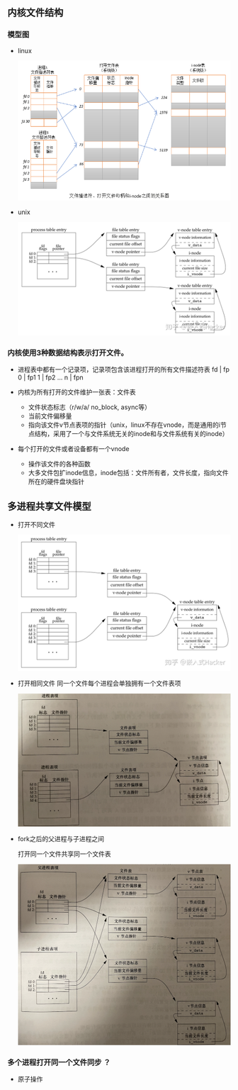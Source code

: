 ## 内核文件结构
### 模型图
- linux
  
    ![avator](./pic/linux_inode_reference.png)
- unix

    ![avator](./pic/unix_inode.jpeg)
### 内核使用3种数据结构表示打开文件。
- 进程表中都有一个记录项，记录项包含该进程打开的所有文件描述符表
    fd   |   fp
    0    |   fp1
    1    |   fp2
    ...
    n    |   fpn
- 内核为所有打开的文件维护一张表：文件表
    - 文件状态标志（r/w/a/ no_block, async等）
    - 当前文件偏移量
    - 指向该文件v节点表项的指针（unix，linux不存在vnode，而是通用的i节点结构，采用了一个与文件系统无关的inode和与文件系统有关的inode）

- 每个打开的文件或者设备都有一个vnode
    - 操作该文件的各种函数
    - 大多文件包扩inode信息，inode包括：文件所有者，文件长度，指向文件所在的硬件盘块指针

## 多进程共享文件模型
- 打开不同文件
  
    ![avator](./pic/mulproc_inode.jpeg)
- 打开相同文件
  同一个文件每个进程会单独拥有一个文件表项

    ![avator](./pic/mulproc_file_inode.png)
- fork之后的父进程与子进程之间

  打开同一个文件共享同一个文件表

    ![avator](./pic/fork_inode.png)

### 多个进程打开同一个文件同步 ？
- 原子操作